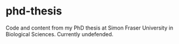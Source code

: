 # phd-thesis
Code and content from my PhD thesis at Simon Fraser University in Biological Sciences. Currently undefended.
